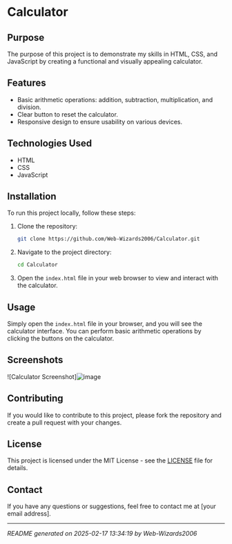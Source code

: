 # Calculator

## Purpose
The purpose of this project is to demonstrate my skills in HTML, CSS, and JavaScript by creating a functional and visually appealing calculator.

## Features
- Basic arithmetic operations: addition, subtraction, multiplication, and division.
- Clear button to reset the calculator.
- Responsive design to ensure usability on various devices.

## Technologies Used
- HTML
- CSS
- JavaScript

## Installation
To run this project locally, follow these steps:

1. Clone the repository:
   ```sh
   git clone https://github.com/Web-Wizards2006/Calculator.git
   ```

2. Navigate to the project directory:
   ```sh
   cd Calculator
   ```

3. Open the `index.html` file in your web browser to view and interact with the calculator.

## Usage
Simply open the `index.html` file in your browser, and you will see the calculator interface. You can perform basic arithmetic operations by clicking the buttons on the calculator.

## Screenshots
![Calculator Screenshot]![image](https://github.com/user-attachments/assets/76f71c54-fb44-4300-8e07-64d467ac6a3f)


## Contributing
If you would like to contribute to this project, please fork the repository and create a pull request with your changes.

## License
This project is licensed under the MIT License - see the [LICENSE](LICENSE) file for details.

## Contact
If you have any questions or suggestions, feel free to contact me at [your email address].

---
*README generated on 2025-02-17 13:34:19 by Web-Wizards2006*
